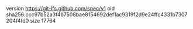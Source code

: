 version https://git-lfs.github.com/spec/v1
oid sha256:ccc97b52a3f4b7508bae8154692def1ac9319f2d9e24ffc4331b7307204f4fd0
size 17764
